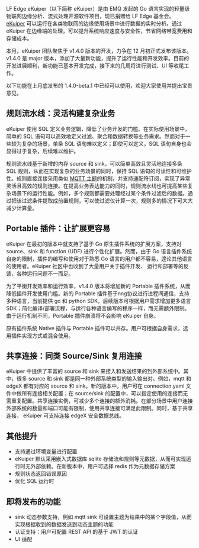 LF Edge eKuiper（以下简称 eKuiper）是由 EMQ 发起的 Go 语言实现的轻量级物联网边缘分析、流式处理开源软件项目，现已捐赠给 LF Edge 基金会。[eKuiper](https://github.com/lf-edge/ekuiper) 可以运行在各类物联网的边缘使用场景中进行数据的实时分析。通过 eKuiper 在边缘端的处理，可以提升系统响应速度与安全性，节省网络带宽费用和存储成本。

本月，eKuiper 团队聚焦于 v1.4.0 版本的开发，力争在 12 月初正式发布该版本。v1.4.0 是 major 版本，添加了大量新功能，提升了运行性能和开发效率。目前的开发进展顺利，新功能已基本开发完成，接下来的几周将进行测试、UI 等收尾工作。

以下功能在上月底发布的 1.4.0-beta.1 中已经可以使用，欢迎大家使用并提出宝贵意见。

## 规则流水线：灵活构建复杂业务

eKuiper 使用 SQL 定义业务逻辑，降低了业务开发的门槛。在实际使用场景中，简单的 SQL 语句可以高效地定义过滤、聚合和数据转换等业务需求。然而对于一些较为复杂的场景，单条 SQL 语句难以定义；即使可以定义，SQL 语句自身也会显得过于复杂，后续难以维护。

规则流水线基于新增的内存 source 和 sink，可以简单高效且灵活地连接多条 SQL 规则，从而在实现复杂的业务场景的同时，保持 SQL 语句的可读性和可维护性。规则直接连接采用类似 [MQTT 主题](https://www.emqx.com/zh/blog/advanced-features-of-mqtt-topics)的机制，并支持通配符订阅，实现了异常灵活且高效的规则连接。在提高业务表达能力的同时，规则流水线也可提高某些复杂场景下的运行性能。例如，多个规则都需要处理经过某个条件过滤后的数据。通过把该过滤条件提取成前置规则，可以使过滤仅计算一次，规则多的情况下可大大减少计算量。

## Portable 插件：让扩展更容易

eKuiper 在最初的版本中就支持了基于 Go 原生插件系统的扩展方案，支持对 source、sink 和 function (UDF) 进行个性化扩展。然而，由于 Go 语言插件系统自身的限制，插件的编写和使用对于熟悉 Go 语言的用户都不容易，遑论其他语言的使用者。eKuiper 社区中也收到了大量用户关于插件开发、 运行和部署等的反馈，各种运行问题不一而足。

为了平衡开发效率和运行效率，v1.4.0 版本将增加新的 Portable 插件系统，从而降低插件开发使用门槛。新的 Portable 插件基于nng协议进行进程间通信，支持多种语言，当前提供 go 和 python SDK，后续版本可根据用户需求增加更多语言 SDK；简化编译/部署流程，与运行各种语言编写的程序一样，而无需额外限制。由于运行机制不同，Portable 插件崩溃将不会影响 eKuiper 自身。

原有插件系统 Native 插件与 Portable 插件可以共存。用户可根据自身需求，选用插件实现方式或混合使用。

## 共享连接：同类 Source/Sink 复用连接

eKuiper 中提供了丰富的 source 和 sink 来接入和发送结果的到外部系统中。其中，很多 source 和 sink 都是同一种外部系统类型的输入输出对。例如，mqtt 和 edgeX 都有对应的 source 和 sink。新的版本中，用户可在 connection.yaml 文件中做所有连接相关配置；在 source/sink 的配置中，可以指定使用的连接而无需重复配置。共享连接实例，可减少多个连接的额外消耗。在部分场景中用户连接外部系统的数量和端口可能有限制，使用共享连接可满足此限制。同时，基于共享连接， eKuiper 可支持连接 edgeX 安全数据总线。

## 其他提升

- 支持通过环境变量进行配置
- eKuiper 默认采用嵌入式数据库 sqlite 存储流和规则等元数据，从而可实现运行时无外部依赖。在新版本中，用户可选择 redis 作为元数据存储方案
- 规则状态返回错误原因
- 优化 SQL 运行时

## 即将发布的功能

- sink 动态参数支持，例如 mqtt sink 可设置主题为结果中的某个字段值，从而实现根据收到的数据发送到动态主题的功能
- 认证支持：用户可配置 REST API 的基于 JWT 的认证
- UI 适配
